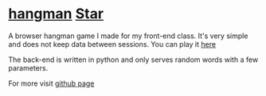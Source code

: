 # [hangman](https://github.com/OzymandiasTheGreat/hangman) <a class="github-button" href="https://github.com/OzymandiasTheGreat/hangman" data-icon="octicon-star" data-size="large" data-show-count="true" aria-label="Star OzymandiasTheGreat/hangman on GitHub">Star</a>

<div class="gallery"></div>

A browser hangman game I made for my front-end class.
It's very simple and does not keep data between sessions.
You can play it [here](/hangman/)

The back-end is written in python and only serves random words with a few parameters.


<div class="more">

For more visit [github page](https://github.com/OzymandiasTheGreat/hangman)

</div>

